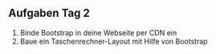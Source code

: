 ## Aufgaben Tag 2
1. Binde Bootstrap in deine Webseite per CDN ein
2. Baue ein Taschenrechner-Layout mit Hilfe von Bootstrap
